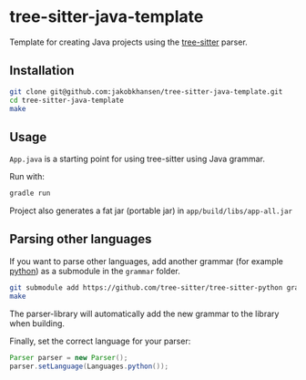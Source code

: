# tree-sitter-java-template

Template for creating Java projects using the [tree-sitter](https://tree-sitter.github.io/tree-sitter/) parser.

## Installation

```bash
git clone git@github.com:jakobkhansen/tree-sitter-java-template.git
cd tree-sitter-java-template
make
```

## Usage

`App.java` is a starting point for using tree-sitter using Java grammar.

Run with:

```bash
gradle run
```

Project also generates a fat jar (portable jar) in `app/build/libs/app-all.jar`


## Parsing other languages

If you want to parse other languages, add another grammar (for example [python](https://github.com/tree-sitter/tree-sitter-python)) as a submodule in the `grammar` folder.

```bash
git submodule add https://github.com/tree-sitter/tree-sitter-python grammars/tree-sitter-python
make
```

The parser-library will automatically add the new grammar to the library when building.

Finally, set the correct language for your parser:

```java
Parser parser = new Parser();
parser.setLanguage(Languages.python());
```

